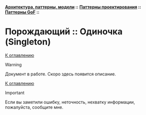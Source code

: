 **[Архитектура, паттерны, модели](../../../README.md#patterns) ::** 
**[Паттерны проектирования](../../../README.md#patterns-design) ::** 
**[Паттерны GoF](../../../README.md#patterns-design-gof) ::**
# Порождающий :: Одиночка (Singleton)

<!--
https://refactoring.guru/ru/design-patterns/catalog
-->

[К оглавлению](../../../README.md#patterns-design-gof)

> [!WARNING]
> Документ в работе. Скоро здесь появится описание.

[К оглавлению](../../../README.md#patterns-design-gof)

> [!IMPORTANT]
> Если вы заметили ошибку, неточность, нехватку информации, пожалуйста, сообщите мне.
